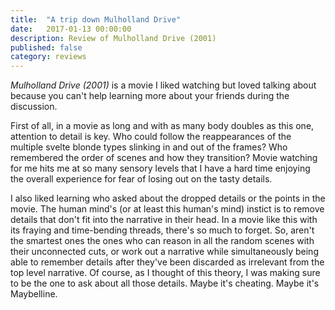 ```yaml
---
title:  "A trip down Mulholland Drive"
date:   2017-01-13 00:00:00
description: Review of Mulholland Drive (2001)
published: false
category: reviews
---
```


*Mulholland Drive (2001)* is a movie I liked watching but loved talking about because you can't help learning more about your friends during the discussion. 

First of all, in a movie as long and with as many body doubles as this one, attention to detail is key. Who could follow the reappearances of the multiple svelte blonde types slinking in and out of the frames? Who remembered the order of scenes and how they transition? Movie watching for me hits me at so many sensory levels that I have a hard time enjoying the overall experience for fear of losing out on the tasty details.

I also liked learning who asked about the dropped details or the points in the movie. The human mind's (or at least this human's mind) instict is to remove details that don't fit into the narrative in their head. In a movie like this with its fraying and time-bending threads, there's so much to forget. So, aren't the smartest ones the ones who can reason in all the random scenes with their unconnected cuts, or work out a narrative while simultaneously being able to remember details after they've been discarded as irrelevant from the top level narrative. Of course, as I thought of this theory, I was making sure to be the one to ask about all those details. Maybe it's cheating. Maybe it's Maybelline. 
